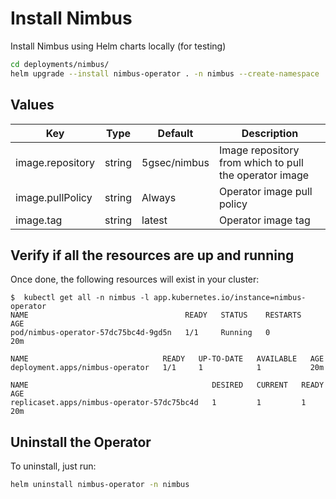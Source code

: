 # Install Nimbus

Install Nimbus using Helm charts locally (for testing)

```bash
cd deployments/nimbus/
helm upgrade --install nimbus-operator . -n nimbus --create-namespace
```

## Values

| Key              | Type   | Default      | Description                                            |
|------------------|--------|--------------|--------------------------------------------------------|
| image.repository | string | 5gsec/nimbus | Image repository from which to pull the operator image |
| image.pullPolicy | string | Always       | Operator image pull policy                             |
| image.tag        | string | latest       | Operator image tag                                     |

## Verify if all the resources are up and running

Once done, the following resources will exist in your cluster:

```shell
$  kubectl get all -n nimbus -l app.kubernetes.io/instance=nimbus-operator
NAME                                   READY   STATUS    RESTARTS   AGE
pod/nimbus-operator-57dc75bc4d-9gd5n   1/1     Running   0          20m

NAME                              READY   UP-TO-DATE   AVAILABLE   AGE
deployment.apps/nimbus-operator   1/1     1            1           20m

NAME                                         DESIRED   CURRENT   READY   AGE
replicaset.apps/nimbus-operator-57dc75bc4d   1         1         1       20m
```

## Uninstall the Operator

To uninstall, just run:

```bash
helm uninstall nimbus-operator -n nimbus
```
